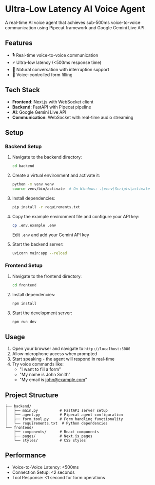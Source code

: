# Ultra-Low Latency AI Voice Agent

A real-time AI voice agent that achieves sub-500ms voice-to-voice communication using Pipecat framework and Google Gemini Live API.

## Features

- 🎙️ Real-time voice-to-voice communication
- ⚡ Ultra-low latency (<500ms response time)
- 🔄 Natural conversation with interruption support
- 📝 Voice-controlled form filling

## Tech Stack

- **Frontend**: Next.js with WebSocket client
- **Backend**: FastAPI with Pipecat pipeline
- **AI**: Google Gemini Live API
- **Communication**: WebSocket with real-time audio streaming

## Setup

### Backend Setup

1. Navigate to the backend directory:
   ```bash
   cd backend
   ```

2. Create a virtual environment and activate it:
   ```bash
   python -m venv venv
   source venv/bin/activate  # On Windows: .\venv\Scripts\activate
   ```

3. Install dependencies:
   ```bash
   pip install -r requirements.txt
   ```

4. Copy the example environment file and configure your API key:
   ```bash
   cp .env.example .env
   ```
   Edit `.env` and add your Gemini API key

5. Start the backend server:
   ```bash
   uvicorn main:app --reload
   ```

### Frontend Setup

1. Navigate to the frontend directory:
   ```bash
   cd frontend
   ```

2. Install dependencies:
   ```bash
   npm install
   ```

3. Start the development server:
   ```bash
   npm run dev
   ```

## Usage

1. Open your browser and navigate to `http://localhost:3000`
2. Allow microphone access when prompted
3. Start speaking - the agent will respond in real-time
4. Try voice commands like:
   - "I want to fill a form"
   - "My name is John Smith"
   - "My email is john@example.com"

## Project Structure

```
├── backend/
│   ├── main.py          # FastAPI server setup
│   ├── agent.py         # Pipecat agent configuration
│   ├── form_tool.py     # Form handling functionality
│   └── requirements.txt  # Python dependencies
└── frontend/
    ├── components/      # React components
    ├── pages/           # Next.js pages
    └── styles/          # CSS styles
```

## Performance

- Voice-to-Voice Latency: <500ms
- Connection Setup: <2 seconds
- Tool Response: <1 second for form operations